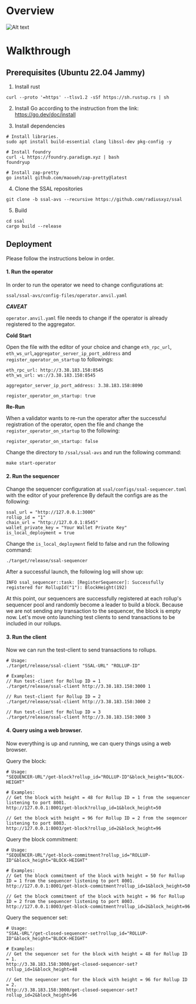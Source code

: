 # Overview
![Alt text](infrastructure_diagram.png)

# Walkthrough

## Prerequisites (Ubuntu 22.04 Jammy)
1. Install rust
```
curl --proto '=https' --tlsv1.2 -sSf https://sh.rustup.rs | sh
```
2. Install Go according to the instruction from the link: https://go.dev/doc/install

3. Install dependencies
```
# Install libraries.
sudo apt install build-essential clang libssl-dev pkg-config -y

# Install foundry
curl -L https://foundry.paradigm.xyz | bash
foundryup

# Install zap-pretty
go install github.com/maoueh/zap-pretty@latest
```

4. Clone the SSAL repositories
```
git clone -b ssal-avs --recursive https://github.com/radiusxyz/ssal
```

5. Build
```
cd ssal
cargo build --release
```

## Deployment
Please follow the instructions below in order.

#### 1. Run the operator
In order to run the operator we need to change configurations at:
```
ssal/ssal-avs/config-files/operator.anvil.yaml
```

***CAVEAT***

`operator.anvil.yaml` file needs to change if the operator is already registered to the aggregator.

**Cold Start**

Open the file with the editor of your choice and change `eth_rpc_url`, `eth_ws_url`,`aggregator_server_ip_port_address` and `register_operator_on_startup` to followings:
```
eth_rpc_url: http://3.38.183.158:8545
eth_ws_url: ws://3.38.183.158:8545

aggregator_server_ip_port_address: 3.38.183.158:8090

register_operator_on_startup: true
```

**Re-Run**

When a validator wants to re-run the operator after the successful registration of
the operator, open the file and change the `register_operator_on_startup` to the following:
```
register_operator_on_startup: false
```

Change the directory to `/ssal/ssal-avs` and run the following command:
```
make start-operator
```

#### 2. Run the sequencer
Change the sequencer configuration at `ssal/configs/ssal-sequencer.toml` with the editor of your preference
By default the configs are as the following:
```
ssal_url = "http://127.0.0.1:3000"
rollup_id = "1"
chain_url = "http://127.0.0.1:8545"
wallet_private_key = "Your Wallet Private Key"
is_local_deployment = true
```

Change the `is_local_deployment` field to false and run the following command:
```
./target/release/ssal-sequencer
```

After a successful launch, the following log will show up:
```
INFO ssal_sequencer::task: [RegisterSequencer]: Successfully registered for RollupId("1"): BlockHeight(192)
```

At this point, our sequencers are successfully registered at each rollup's sequencer pool and randomly become a leader to build a block. Because we are not sending any transaction to the sequencer, the block is empty now. Let's move onto launching test clients to send transactions to be included in our rollups.

#### 3. Run the client
Now we can run the test-client to send transactions to rollups.
```
# Usage:
./target/release/ssal-client "SSAL-URL" "ROLLUP-ID"

# Examples:
// Run test-client for Rollup ID = 1
./target/release/ssal-client http://3.38.183.158:3000 1

// Run test-client for Rollup ID = 2
./target/release/ssal-client http://3.38.183.158:3000 2

// Run test-client for Rollup ID = 3
./target/release/ssal-client http://3.38.183.158:3000 3
```

#### 4. Query using a web browser.
Now everything is up and running, we can query things using a web browser.

Query the block:
```
# Usage:
"SEQUENCER-URL"/get-block?rollup_id="ROLLUP-ID"&block_height="BLOCK-HEIGHT"

# Examples:
// Get the block with height = 48 for Rollup ID = 1 from the sequencer listening to port 8001.
http://127.0.0.1:8001/get-block?rollup_id=1&block_height=50

// Get the block with height = 96 for Rollup ID = 2 from the seqencer listening to port 8003.
http://127.0.0.1:8003/get-block?rollup_id=2&block_height=96
```

Query the block commitment:
```
# Usage:
"SEQUENCER-URL"/get-block-commitment?rollup_id="ROLLUP-ID"&block_height="BLOCK-HEIGHT"

# Examples:
// Get the block commitment of the block with height = 50 for Rollup ID = 1 from the sequencer listening to port 8001.
http://127.0.0.1:8001/get-block-commitment?rollup_id=1&block_height=50

// Get the block commitment of the block with height = 96 for Rollup ID = 2 from the sequencer listening to port 8003.
http://127.0.0.1:8003/get-block-commitment?rollup_id=2&block_height=96
```

Query the sequencer set:
```
# Usage:
"SSAL-URL"/get-closed-sequencer-set?rollup_id="ROLLUP-ID"&block_height="BLOCK-HEIGHT"

# Examples:
// Get the sequencer set for the block with height = 48 for Rollup ID = 1.
http://3.38.183.158:3000/get-closed-sequencer-set?rollup_id=1&block_height=48

// Get the sequencer set for the block with height = 96 for Rollup ID = 2.
http://3.38.183.158:3000/get-closed-sequencer-set?rollup_id=2&block_height=96
```
